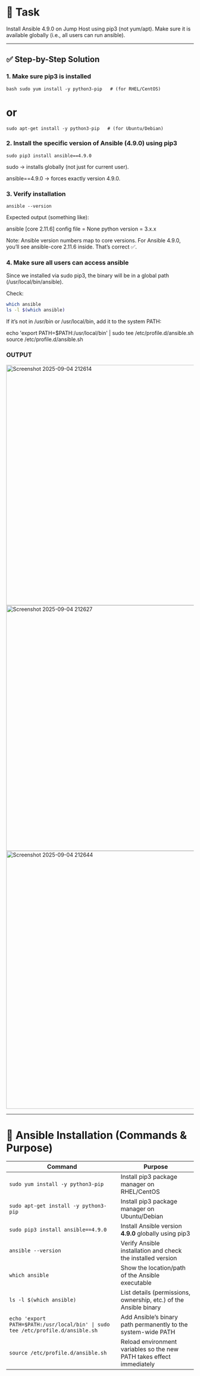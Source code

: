 # 🎯 Task

Install Ansible 4.9.0 on Jump Host using pip3 (not yum/apt).
Make sure it is available globally (i.e., all users can run ansible).

----

## ✅ Step-by-Step Solution

### 1. Make sure pip3 is installed

```bash sudo yum install -y python3-pip   # (for RHEL/CentOS)```
# or
```sudo apt-get install -y python3-pip   # (for Ubuntu/Debian)```


### 2. Install the specific version of Ansible (4.9.0) using pip3

``` sudo pip3 install ansible==4.9.0 ```


sudo → installs globally (not just for current user).

ansible==4.9.0 → forces exactly version 4.9.0.

### 3. Verify installation

```ansible --version```


Expected output (something like):

ansible [core 2.11.6] 
  config file = None
  python version = 3.x.x


Note: Ansible version numbers map to core versions. For Ansible 4.9.0, you’ll see ansible-core 2.11.6 inside. That’s correct ✅.

### 4. Make sure all users can access ansible

Since we installed via sudo pip3, the binary will be in a global path (/usr/local/bin/ansible).

Check:

```bash
which ansible
ls -l $(which ansible)
```


If it’s not in /usr/bin or /usr/local/bin, add it to the system PATH:

echo 'export PATH=$PATH:/usr/local/bin' | sudo tee /etc/profile.d/ansible.sh
source /etc/profile.d/ansible.sh

### OUTPUT

<img width="1707" height="644" alt="Screenshot 2025-09-04 212614" src="https://github.com/user-attachments/assets/d4c6846a-f4e2-4c68-960e-012a49b01d62" />

<img width="1747" height="658" alt="Screenshot 2025-09-04 212627" src="https://github.com/user-attachments/assets/1f056ba5-9651-46ee-b559-1edbce9edd5f" />

<img width="1152" height="691" alt="Screenshot 2025-09-04 212644" src="https://github.com/user-attachments/assets/86953147-288e-4f7a-a689-85978ec88b68" />

----

# 📌 Ansible Installation (Commands & Purpose)

| Command | Purpose |
|---------|---------|
| `sudo yum install -y python3-pip` | Install pip3 package manager on RHEL/CentOS |
| `sudo apt-get install -y python3-pip` | Install pip3 package manager on Ubuntu/Debian |
| `sudo pip3 install ansible==4.9.0` | Install Ansible version **4.9.0** globally using pip3 |
| `ansible --version` | Verify Ansible installation and check the installed version |
| `which ansible` | Show the location/path of the Ansible executable |
| `ls -l $(which ansible)` | List details (permissions, ownership, etc.) of the Ansible binary |
| `echo 'export PATH=$PATH:/usr/local/bin' \| sudo tee /etc/profile.d/ansible.sh` | Add Ansible’s binary path permanently to the system-wide PATH |
| `source /etc/profile.d/ansible.sh` | Reload environment variables so the new PATH takes effect immediately |

